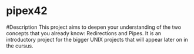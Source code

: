 # pipex42
#Description
This project aims to deepen your understanding of the two concepts that you already know: Redirections and Pipes. It is an introductory project for the bigger UNIX projects that will appear later on in the cursus.
